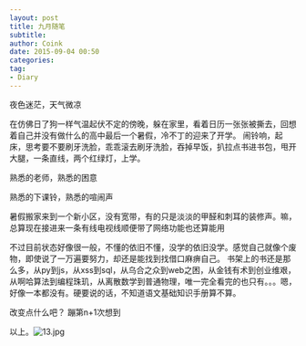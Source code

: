```yaml
---
layout: post
title: 九月随笔
subtitle: 
author: Coink
date: 2015-09-04 00:50
categories: 
tag:
- Diary
---
```


夜色迷茫，天气微凉



在仿佛日了狗一样气温起伏不定的傍晚，躲在家里，看着日历一张张被撕去，回想着自己并没有做什么的高中最后一个暑假，冷不丁的迎来了开学。
闹铃响，起床，思考要不要刷牙洗脸，乖乖滚去刷牙洗脸，吞掉早饭，扒拉点书进书包，甩开大腿，一条直线，两个红绿灯，上学。

熟悉的老师，熟悉的困意

熟悉的下课铃，熟悉的喧闹声

暑假搬家来到一个新小区，没有宽带，有的只是淡淡的甲醛和刺耳的装修声。嘛，总算现在接进来一条有线电视线顺便带了网络功能也还算能用

不过目前状态好像很一般，不懂的依旧不懂，没学的依旧没学。感觉自己就像个废物，即使说了一万遍要努力，却还是能找到找借口麻痹自己。
书架上的书还是那么多，从py到js，从xss到sql，从乌合之众到web之困，从金钱有术到创业维艰，从啊哈算法到编程珠玑，从离散数学到普通物理，唯一完全看完的也只有。。。嗯，好像一本都没有。硬要说的话，不知道语文基础知识手册算不算。

改变点什么吧？
蹦第n+1次想到


以上。![13.jpg](https://ooo.0o0.ooo/2016/03/24/56f418319576c.jpg)
